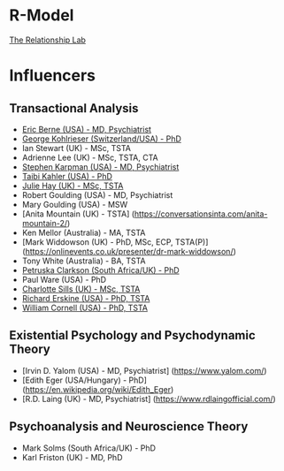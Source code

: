 # R-Model
[The Relationship Lab](https://therelationshiplab.co)

# Influencers
## Transactional Analysis
* [Eric Berne (USA) - MD, Psychiatrist](https://ericberne.com) 
* [George Kohlrieser (Switzerland/USA) - PhD](https://georgekohlrieser.com/about/) 
* Ian Stewart (UK) - MSc, TSTA
* Adrienne Lee (UK) - MSc, TSTA, CTA
* [Stephen Karpman (USA) - MD, Psychiatrist](https://karpmandramatriangle.com/)
* [Taibi Kahler (USA) - PhD](http://processcommunicationmodel.com/pcm-origins/)
* [Julie Hay (UK) - MSc, TSTA](https://juliehay.org/)
* Robert Goulding (USA) - MD, Psychiatrist
* Mary Goulding (USA) - MSW
* [Anita Mountain (UK) - TSTA] (https://conversationsinta.com/anita-mountain-2/)
* Ken Mellor (Australia) - MA, TSTA
* [Mark Widdowson (UK) -  PhD, MSc, ECP, TSTA(P)] (https://onlinevents.co.uk/presenter/dr-mark-widdowson/)
* Tony White (Australia) - BA, TSTA
* [Petruska Clarkson (South Africa/UK) - PhD](https://counsellingtutor.com/petruska-clarkson-5-relationship-model/)
* Paul Ware (USA) - PhD
* [Charlotte Sills (UK) - MSc, TSTA](https://www.linkedin.com/in/charlotte-sills-a58351a0)
* [Richard Erskine (USA) - PhD, TSTA](https://www.integrativetherapy.com/en/faculty.php#faculty_1)
* [William Cornell (USA) - PhD, TSTA](https://williamfcornell.com/) 

## Existential Psychology and Psychodynamic Theory
* [Irvin D. Yalom (USA) - MD, Psychiatrist] (https://www.yalom.com/)
* [Edith Eger (USA/Hungary) - PhD] (https://en.wikipedia.org/wiki/Edith_Eger)
* [R.D. Laing (UK) - MD, Psychiatrist] (https://www.rdlaingofficial.com/)

## Psychoanalysis and Neuroscience Theory
* Mark Solms (South Africa/UK) - PhD
* Karl Friston (UK) - MD, PhD
